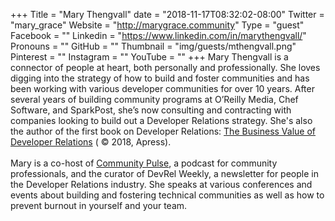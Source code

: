 +++
Title = "Mary Thengvall"
date = "2018-11-17T08:32:02-08:00"
Twitter = "mary_grace"
Website = "http://marygrace.community"
Type = "guest"
Facebook = ""
Linkedin = "https://www.linkedin.com/in/marythengvall/"
Pronouns = ""
GitHub = ""
Thumbnail = "img/guests/mthengvall.png"
Pinterest = ""
Instagram = ""
YouTube = ""
+++
Mary Thengvall is a connector of people at heart, both personally and professionally. She loves digging into the strategy of how to build and foster communities and has been working with various developer communities for over 10 years. After several years of building community programs at O’Reilly Media, Chef Software, and SparkPost, she’s now consulting and contracting with companies looking to build out a Developer Relations strategy. She's also the author of the first book on Developer Relations: [The Business Value of Developer Relations](https://www.amazon.com/Business-Value-Developer-Relations-Communities/dp/1484237471) ( © 2018, Apress). <br><br> Mary is a co-host of [Community Pulse](http://communitypulse.io/), a podcast for community professionals, and the curator of DevRel Weekly, a newsletter for people in the Developer Relations industry. She speaks at various conferences and events about building and fostering technical communities as well as how to prevent burnout in yourself and your team.
